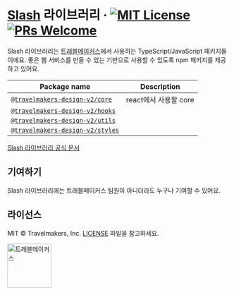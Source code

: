 # [Slash](https://slash.page) 라이브러리 &middot; [![MIT License](https://img.shields.io/badge/license-MIT-blue.svg)](https://github.com/travelmakers/travelmakers-slash-docs/blob/main/LICENSE) [![PRs Welcome](https://img.shields.io/badge/PRs-welcome-brightgreen.svg)](https://github.com/travelmakers/travelmakers-slash-docs/blob/main/.github/CONTRIBUTING.md)

Slash 라이브러리는 [트래블메이커스](https://www.livinginhotel.com/)에서 사용하는 TypeScript/JavaScript 패키지들이에요. 좋은 웹 서비스를 만들 수 있는 기반으로 사용할 수 있도록 npm 패키지를 제공하고 있어요.

| Package name                                      | Description                                 |
| ------------------------------------------------- | ------------------------------------------- |
| [`@travelmakers-design-v2/core`](https://github.com/travelmakers/travelmakers-design/tree/main/packages/travelmakers-design-core)    | react에서 사용할 core |
| [`@travelmakers-design-v2/hooks`](https://github.com/travelmakers/travelmakers-design/tree/main/packages/travelmakers-design-hooks)    |  |
| [`@travelmakers-design-v2/utils`](https://github.com/travelmakers/travelmakers-design/tree/main/packages/travelmakers-design-utils)    |  |
| [`@travelmakers-design-v2/styles`](https://github.com/travelmakers/travelmakers-design/tree/main/packages/travelmakers-design-styles)    |  |

[Slash 라이브러리 공식 문서](https://travelmakers.github.io/travelmakers-slash-docs/)

## 기여하기

Slash 라이브러리에는 트래블메이커스 팀원이 아니더라도 누구나 기여할 수 있어요.

## 라이선스

MIT © Travelmakers, Inc. [LICENSE](./LICENSE) 파일을 참고하세요.

<a title="트래블메이커스" href="https://www.livinginhotel.com/">
  <picture>
    <source media="(prefers-color-scheme: dark)" srcset="https://hotel-01.s3.ap-northeast-2.amazonaws.com/resource/logos/travelmakers/WHITE_LOGO_SQUARE_2.png">
    <img alt="트래블메이커스" src="https://hotel-01.s3.ap-northeast-2.amazonaws.com/resource/logos/travelmakers/WHITE_LOGO_SQUARE_2.png" width="100">
  </picture>
</a>
